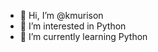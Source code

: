 - 👋 Hi, I’m @kmurison
- 👀 I’m interested in Python
- 🌱 I’m currently learning Python

<!---
kmurison/kmurison is a ✨ special ✨ repository because its `README.md` (this file) appears on your GitHub profile.
You can click the Preview link to take a look at your changes.
--->
